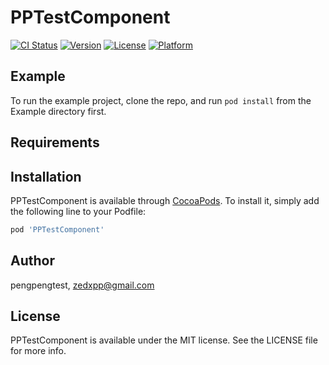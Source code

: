 # PPTestComponent

[![CI Status](https://img.shields.io/travis/pengpengtest/PPTestComponent.svg?style=flat)](https://travis-ci.org/pengpengtest/PPTestComponent)
[![Version](https://img.shields.io/cocoapods/v/PPTestComponent.svg?style=flat)](https://cocoapods.org/pods/PPTestComponent)
[![License](https://img.shields.io/cocoapods/l/PPTestComponent.svg?style=flat)](https://cocoapods.org/pods/PPTestComponent)
[![Platform](https://img.shields.io/cocoapods/p/PPTestComponent.svg?style=flat)](https://cocoapods.org/pods/PPTestComponent)

## Example

To run the example project, clone the repo, and run `pod install` from the Example directory first.

## Requirements

## Installation

PPTestComponent is available through [CocoaPods](https://cocoapods.org). To install
it, simply add the following line to your Podfile:

```ruby
pod 'PPTestComponent'
```

## Author

pengpengtest, zedxpp@gmail.com

## License

PPTestComponent is available under the MIT license. See the LICENSE file for more info.

